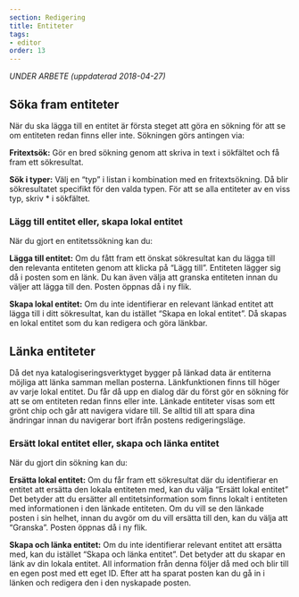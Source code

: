 ```yaml
---
section: Redigering
title: Entiteter
tags:
- editor
order: 13
---
```

*UNDER ARBETE (uppdaterad 2018-04-27)*

## Söka fram entiteter
När du ska lägga till en entitet är första steget att göra en sökning för att se om entiteten redan finns eller inte. Sökningen görs antingen via:

**Fritextsök:** Gör en bred sökning genom att skriva in text i sökfältet och få fram ett sökresultat.

**Sök i typer:** Välj en “typ” i listan i kombination med en fritextsökning. Då blir sökresultatet specifikt för den valda typen. För att se alla entiteter av en viss typ, skriv * i sökfältet.

### Lägg till entitet eller, skapa lokal entitet
När du gjort en entitetssökning kan du: 

**Lägga till entitet:**
Om du fått fram ett önskat sökresultat kan du lägga till den relevanta entiteten genom att klicka på “Lägg till”. Entiteten lägger sig då i posten som en länk. Du kan även välja att granska entiteten innan du väljer att lägga till den. Posten öppnas då i ny flik.  

**Skapa lokal entitet:**
Om du inte identifierar en relevant länkad entitet att lägga till i ditt sökresultat, kan du istället “Skapa en lokal entitet”. Då skapas en lokal entitet som du kan redigera och göra länkbar. 

## Länka entiteter
Då det nya katalogiseringsverktyget bygger på länkad data är entiterna möjliga att länka samman mellan posterna. Länkfunktionen finns till höger av varje lokal entitet. Du får då upp en dialog där du först gör en sökning för att se om entiteten redan finns eller inte. Länkade entiteter visas som ett grönt chip och går att navigera vidare till. Se alltid till att spara dina ändringar innan du navigerar bort ifrån postens redigeringsläge.  

### Ersätt lokal entitet eller, skapa och länka entitet
När du gjort din sökning kan du: 

**Ersätta lokal entitet:**
Om du får fram ett sökresultat där du identifierar en entitet att ersätta den lokala entiteten med, kan du välja “Ersätt lokal entitet” Det betyder att du ersätter all entitetsinformation som finns lokalt i entiteten med informationen i den länkade entiteten. Om du vill se den länkade posten i sin helhet, innan du avgör om du vill ersätta till den, kan du välja att “Granska”. Posten öppnas då i ny flik. 

**Skapa och länka entitet:** 
Om du inte identifierar relevant entitet att ersätta med, kan du istället “Skapa och länka entitet”. Det betyder att du skapar en länk av din lokala entitet. All information från denna följer då med och blir till en egen post med ett eget ID. Efter att ha sparat posten kan du gå in i länken och redigera den i den nyskapade posten.
